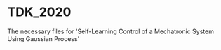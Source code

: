 # TDK_2020
The necessary files for 'Self-Learning Control of a Mechatronic System Using Gaussian Process'
